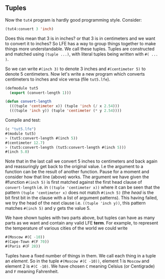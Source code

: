 ## Tuples

Now the ``tut4`` program is hardly good programming style. Consider:

```lisp
(tut4:convert 3 'inch)
```

Does this mean that 3 is in inches? or that 3 is in centimeters and we want to convert it to inches? So LFE has a way to group things together to make things more understandable. We call these tuples. Tuples are constructed and matched using ``(tuple ...)``, with literal tuples being written with ``#( ... )``.

So we can write ``#(inch 3)`` to denote 3 inches and ``#(centimeter 5)`` to denote 5 centimeters. Now let's write a new program which converts centimeters to inches and vice versa (file ``tut5.lfe``).

```lisp
(defmodule tut5
  (export (convert-length 1)))

(defun convert-length
  (((tuple 'centimeter x)) (tuple 'inch (/ x 2.54)))
  (((tuple 'inch y)) (tuple 'centimeter (* y 2.54))))
```

Compile and test:

```lisp
(c "tut5.lfe")                 
#(module tut5)
> (tut5:convert-length #(inch 5))
#(centimeter 12.7)
> (tut5:convert-length (tut5:convert-length #(inch 5)))
#(inch 5.0)
```

Note that in the last call we convert 5 inches to centimeters and back again and reassuringly get back to the original value. I.e the argument to a function can be the result of another function. Pause for a moment and consider how that line (above) works. The argument we have given the #function ``#(inch 5)`` is first matched against the first head clause of ``convert-length`` i.e. in ``((tuple 'centimeter x))`` where it can be seen that the pattern ``(tuple 'centimeter x)`` does not match ``#(inch 5)`` (the *head* is the bit first bit in the clause with a list of argument patterns). This having failed, we try the head of the next clause i.e. ``((tuple 'inch y))``, this pattern matches ``#(inch 5)`` and y gets the value 5.

We have shown tuples with two parts above, but tuples can have as many parts as we want and contain any valid LFE **term**. For example, to represent the temperature of various cities of the world we could write

```lisp
#(Moscow #(C -10))
#(Cape-Town #(F 70))
#(Paris #(F 28))
```

Tuples have a fixed number of things in them. We call each thing in a tuple an *element*. So in the tuple ``#(Moscow #(C -10))``, element 1 is ``Moscow`` and element 2 is ``#(C -10)``. We have chosen ``C`` meaning Celsius (or Centigrade) and ``F`` meaning Fahrenheit.
